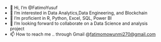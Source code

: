 - 👋 Hi, I’m @FatimoYusuf
- 👀 I’m interested in Data Analytics,Data Engineering, and Blockchain
- 🌱 I’m proficient in R, Python, Excel, SQL, Power BI
- 💞️ I’m looking forward to collaborate on a Data Science and analysis project
- 📫 How to reach me .. through Gmail @fatimomowunmi270@gmail.com

<!---
FatimoYusuf/FatimoYusuf is a ✨ special ✨ repository because its `README.md` (this file) appears on your GitHub profile.
You can click the Preview link to take a look at your changes.
--->
